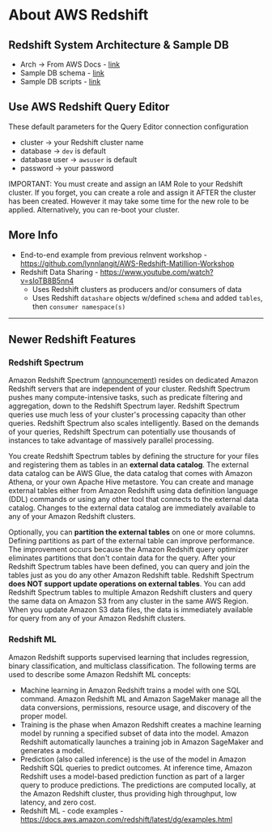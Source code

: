 # About AWS Redshift

## Redshift System Architecture & Sample DB

- Arch -> From AWS Docs - [link](https://docs.aws.amazon.com/redshift/latest/dg/c_high_level_system_architecture.html)
- Sample DB schema - [link](https://docs.aws.amazon.com/redshift/latest/dg/c_sampledb.html)
- Sample DB scripts - [link](https://docs.aws.amazon.com/redshift/latest/gsg/rs-gsg-create-sample-db.html)

## Use AWS Redshift Query Editor

These default parameters for the Query Editor connection configuration
- cluster -> your Redshift cluster name
- database -> `dev` is default  
- database user -> `awsuser` is default
- password -> your password

IMPORTANT: You must create and assign an IAM Role to your Redshift cluster.
If you forget, you can create a role and assign it AFTER the cluster has been created.
However it may take some time for the new role to be applied.  Alternatively, you can re-boot your cluster.

## More Info

- End-to-end example from previous reInvent workshop - https://github.com/lynnlangit/AWS-Redshift-Matillion-Workshop
- Redshift Data Sharing - https://www.youtube.com/watch?v=sIoTB8B5nn4
    - Uses Redshift clusters as producers and/or consumers of data
    - Uses Redshift `datashare` objects w/defined `schema` and added `tables`, then `consumer namespace(s)`
    
---

## Newer Redshift  Features

### Redshift Spectrum

Amazon Redshift Spectrum ([announcement](https://aws.amazon.com/blogs/big-data/amazon-redshift-spectrum-extends-data-warehousing-out-to-exabytes-no-loading-required/)) resides on dedicated Amazon Redshift servers that are independent of your cluster. Redshift Spectrum pushes many compute-intensive tasks, such as predicate filtering and aggregation, down to the Redshift Spectrum layer. Redshift Spectrum queries use much less of your cluster's processing capacity than other queries. Redshift Spectrum also scales intelligently. Based on the demands of your queries, Redshift Spectrum can potentially use thousands of instances to take advantage of massively parallel processing.

You create Redshift Spectrum tables by defining the structure for your files and registering them as tables in an **external data catalog**. The external data catalog can be AWS Glue, the data catalog that comes with Amazon Athena, or your own Apache Hive metastore. You can create and manage external tables either from Amazon Redshift using data definition language (DDL) commands or using any other tool that connects to the external data catalog. Changes to the external data catalog are immediately available to any of your Amazon Redshift clusters.

Optionally, you can **partition the external tables** on one or more columns. Defining partitions as part of the external table can improve performance. The improvement occurs because the Amazon Redshift query optimizer eliminates partitions that don't contain data for the query.  After your Redshift Spectrum tables have been defined, you can query and join the tables just as you do any other Amazon Redshift table. Redshift Spectrum **does NOT support update operations on external tables**. You can add Redshift Spectrum tables to multiple Amazon Redshift clusters and query the same data on Amazon S3 from any cluster in the same AWS Region. When you update Amazon S3 data files, the data is immediately available for query from any of your Amazon Redshift clusters.

### Redshift ML

Amazon Redshift supports supervised learning that includes regression, binary classification, and multiclass classification. The following terms are used to describe some Amazon Redshift ML concepts:  

- Machine learning in Amazon Redshift trains a model with one SQL command. Amazon Redshift ML and Amazon SageMaker manage all the data conversions, permissions, resource usage, and discovery of the proper model.
- Training is the phase when Amazon Redshift creates a machine learning model by running a specified subset of data into the model. Amazon Redshift automatically launches a training job in Amazon SageMaker and generates a model.
- Prediction (also called inference) is the use of the model in Amazon Redshift SQL queries to predict outcomes. At inference time, Amazon Redshift uses a model-based prediction function as part of a larger query to produce predictions. The predictions are computed locally, at the Amazon Redshift cluster, thus providing high throughput, low latency, and zero cost.
- Redshift ML - code examples - https://docs.aws.amazon.com/redshift/latest/dg/examples.html
